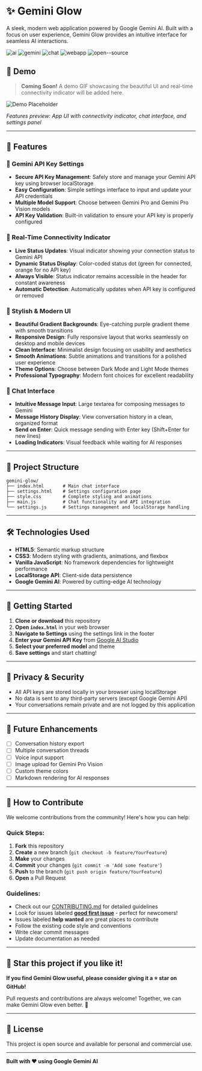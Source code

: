 # ✨ Gemini Glow

A sleek, modern web application powered by Google Gemini AI. Built with a focus on user experience, Gemini Glow provides an intuitive interface for seamless AI interactions.

![ai](https://img.shields.io/badge/ai-purple) ![gemini](https://img.shields.io/badge/gemini-blue) ![chat](https://img.shields.io/badge/chat-green) ![webapp](https://img.shields.io/badge/webapp-orange) ![open--source](https://img.shields.io/badge/open--source-red)

## 📸 Demo

> **Coming Soon!** A demo GIF showcasing the beautiful UI and real-time connectivity indicator will be added here.

![Demo Placeholder](https://via.placeholder.com/800x400/667eea/ffffff?text=Gemini+Glow+Demo+Coming+Soon)

*Features preview: App UI with connectivity indicator, chat interface, and settings panel*

---

## 🚀 Features

### 🔑 Gemini API Key Settings
- **Secure API Key Management**: Safely store and manage your Gemini API key using browser localStorage
- **Easy Configuration**: Simple settings interface to input and update your API credentials
- **Multiple Model Support**: Choose between Gemini Pro and Gemini Pro Vision models
- **API Key Validation**: Built-in validation to ensure your API key is properly configured

### 📡 Real-Time Connectivity Indicator
- **Live Status Updates**: Visual indicator showing your connection status to Gemini API
- **Dynamic Status Display**: Color-coded status dot (green for connected, orange for no API key)
- **Always Visible**: Status indicator remains accessible in the header for constant awareness
- **Automatic Detection**: Automatically updates when API key is configured or removed

### 🎨 Stylish & Modern UI
- **Beautiful Gradient Backgrounds**: Eye-catching purple gradient theme with smooth transitions
- **Responsive Design**: Fully responsive layout that works seamlessly on desktop and mobile devices
- **Clean Interface**: Minimalist design focusing on usability and aesthetics
- **Smooth Animations**: Subtle animations and transitions for a polished user experience
- **Theme Options**: Choose between Dark Mode and Light Mode themes
- **Professional Typography**: Modern font choices for excellent readability

### 💬 Chat Interface
- **Intuitive Message Input**: Large textarea for composing messages to Gemini
- **Message History Display**: View conversation history in a clean, organized format
- **Send on Enter**: Quick message sending with Enter key (Shift+Enter for new lines)
- **Loading Indicators**: Visual feedback while waiting for AI responses

---

## 📁 Project Structure

```
gemini-glow/
├── index.html       # Main chat interface
├── settings.html    # Settings configuration page
├── style.css        # Complete styling and animations
├── main.js          # Chat functionality and API integration
└── settings.js      # Settings management and localStorage handling
```

---

## 🛠️ Technologies Used

- **HTML5**: Semantic markup structure
- **CSS3**: Modern styling with gradients, animations, and flexbox
- **Vanilla JavaScript**: No framework dependencies for lightweight performance
- **LocalStorage API**: Client-side data persistence
- **Google Gemini AI**: Powered by cutting-edge AI technology

---

## 🎯 Getting Started

1. **Clone or download** this repository
2. **Open `index.html`** in your web browser
3. **Navigate to Settings** using the settings link in the footer
4. **Enter your Gemini API Key** from [Google AI Studio](https://makersuite.google.com/app/apikey)
5. **Select your preferred model** and theme
6. **Save settings** and start chatting!

---

## 🔐 Privacy & Security

- All API keys are stored locally in your browser using localStorage
- No data is sent to any third-party servers (except Google Gemini API)
- Your conversations remain private and are not logged by this application

---

## 🌟 Future Enhancements

- [ ] Conversation history export
- [ ] Multiple conversation threads
- [ ] Voice input support
- [ ] Image upload for Gemini Pro Vision
- [ ] Custom theme colors
- [ ] Markdown rendering for AI responses

---

## 🤝 How to Contribute

We welcome contributions from the community! Here's how you can help:

### Quick Steps:

1. **Fork** this repository
2. **Create** a new branch (`git checkout -b feature/YourFeature`)
3. **Make** your changes
4. **Commit** your changes (`git commit -m 'Add some feature'`)
5. **Push** to the branch (`git push origin feature/YourFeature`)
6. **Open** a Pull Request

### Guidelines:

- Check out our [CONTRIBUTING.md](CONTRIBUTING.md) for detailed guidelines
- Look for issues labeled **[good first issue](https://github.com/Arigitshub/gemini-glow/labels/good%20first%20issue)** - perfect for newcomers!
- Issues labeled **help wanted** are great places to contribute
- Follow the existing code style and conventions
- Write clear commit messages
- Update documentation as needed

---

## 🌟 Star this project if you like it!

**If you find Gemini Glow useful, please consider giving it a ⭐ star on GitHub!** 

Pull requests and contributions are always welcome! Together, we can make Gemini Glow even better. 🚀

---

## 📄 License

This project is open source and available for personal and commercial use.

---

**Built with ❤️ using Google Gemini AI**
